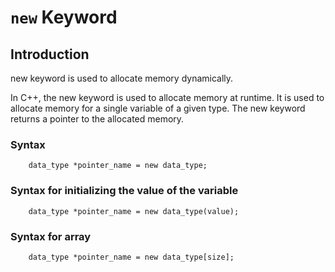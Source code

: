 # ```new``` Keyword

## Introduction

new keyword is used to allocate memory dynamically.

In C++, the new keyword is used to allocate memory at runtime. It is used to allocate memory for a single variable of a given type. The new keyword returns a pointer to the allocated memory.

### Syntax

        data_type *pointer_name = new data_type;

### Syntax for initializing the value of the variable

        data_type *pointer_name = new data_type(value);

### Syntax for array

        data_type *pointer_name = new data_type[size];
